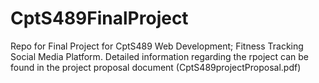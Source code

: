 # CptS489FinalProject
Repo for Final Project for CptS489 Web Development; Fitness Tracking Social Media Platform. Detailed information regarding the rpoject can be found in the project proposal document (CptS489projectProposal.pdf)
